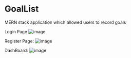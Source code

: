# GoalList

MERN stack application which allowed users to record goals

Login Page
![image](https://user-images.githubusercontent.com/77083766/180579482-2043dba2-cd8e-4ea4-8050-e524543e7a3c.png)

Register Page:
![image](https://user-images.githubusercontent.com/77083766/180579508-2ab14b10-d9a2-4965-8725-37cb8227f2d2.png)

DashBoard:
![image](https://user-images.githubusercontent.com/77083766/180579525-fbd11876-ab8a-4e05-aff3-390eb1318291.png)
